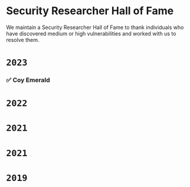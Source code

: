 # Security Researcher Hall of Fame
We maintain a Security Researcher Hall of Fame to thank individuals who have discovered medium or high vulnerabilities and worked with us to resolve them.

# ``2023 ``

### ✅ Coy Emerald

# ``2022 ``
# ``2021 ``
# ``2021 ``
# ``2019 ``

